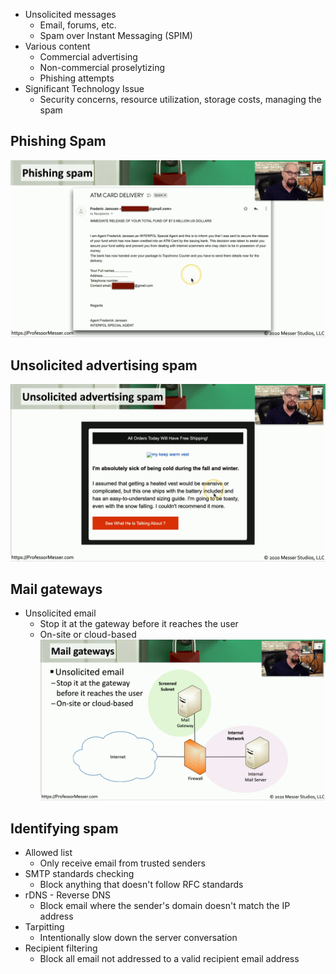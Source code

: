 - Unsolicited messages
	- Email, forums, etc.
	- Spam over Instant Messaging (SPIM)
- Various content
	- Commercial advertising
	- Non-commercial proselytizing
	- Phishing attempts
- Significant Technology Issue
	- Security concerns, resource utilization, storage costs, managing the spam

## Phishing Spam
![](../Images/007%20-%20Spam-1.png)

## Unsolicited advertising spam
![](../Images/007%20-%20Spam-2.png)

## Mail gateways
- Unsolicited email
	- Stop it at the gateway before it reaches the user
	- On-site or cloud-based
![](../Images/007%20-%20Spam-3.png)

## Identifying spam
- Allowed list
	- Only receive email from trusted senders
- SMTP standards checking
	- Block anything that doesn't follow RFC standards
- rDNS - Reverse DNS
	- Block email where the sender's domain doesn't match the IP address
- Tarpitting
	- Intentionally slow down the server conversation
- Recipient filtering
	- Block all email not addressed to a valid recipient email address

